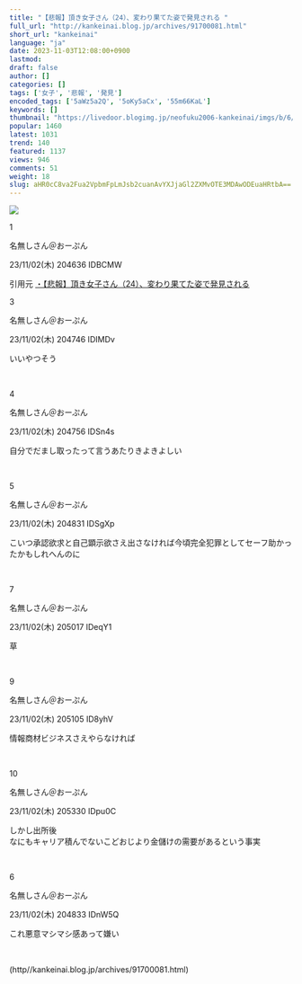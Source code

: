 ```yaml
---
title: "【悲報】頂き女子さん（24）、変わり果てた姿で発見される "
full_url: "http://kankeinai.blog.jp/archives/91700081.html"
short_url: "kankeinai"
language: "ja"
date: 2023-11-03T12:08:00+0900
lastmod: 
draft: false
author: []
categories: []
tags: ['女子', '悲報', '発見']
encoded_tags: ['5aWz5a2Q', '5oKy5aCx', '55m66KaL']
keywords: []
thumbnail: "https://livedoor.blogimg.jp/neofuku2006-kankeinai/imgs/b/6/b641d5ef-s.jpg"
popular: 1460
latest: 1031
trend: 140
featured: 1137
views: 946
comments: 51
weight: 18
slug: aHR0cC8va2Fua2VpbmFpLmJsb2cuanAvYXJjaGl2ZXMvOTE3MDAwODEuaHRtbA==
---
```


![](https://livedoor.blogimg.jp/neofuku2006-kankeinai/imgs/b/6/b641d5ef-s.jpg)

<div><p class='t_h'>1 <p>名無しさん＠おーぷん</p> <p> 23/11/02(木) 204636 IDBCMW</p></p><p>引用元 <a href='http//2chspa.com/thread/livejupiter/1698925596' target='_blank'>・</a><a href='https//hayabusa.open2ch.net/test/read.cgi/livejupiter/1698925596/' target='_blank'>【悲報】頂き女子さん（24）、変わり果てた姿で発見される</a></p><p class='t_h'>3 <p>名無しさん＠おーぷん</p> <p> 23/11/02(木) 204746 IDIMDv</p></p> <p class='t_b'> いいやつそう </p><br> <p class='t_h'>4 <p>名無しさん＠おーぷん</p> <p> 23/11/02(木) 204756 IDSn4s</p></p> <p class='t_b'> 自分でだまし取ったって言うあたりきよきよしい </p><br> <p class='t_h'>5 <p>名無しさん＠おーぷん</p> <p> 23/11/02(木) 204831 IDSgXp</p></p> <p class='t_b'> こいつ承認欲求と自己顕示欲さえ出さなければ今頃完全犯罪としてセーフ助かったかもしれへんのに </p><br> <p class='t_h'>7 <p>名無しさん＠おーぷん</p> <p> 23/11/02(木) 205017 IDeqY1</p></p> <p class='t_b'> 草 </p><br> <p class='t_h'>9 <p>名無しさん＠おーぷん</p> <p> 23/11/02(木) 205105 ID8yhV</p></p> <p class='t_b'> 情報商材ビジネスさえやらなければ </p><br> <p class='t_h'>10 <p>名無しさん＠おーぷん</p> <p> 23/11/02(木) 205330 IDpu0C</p></p> <p class='t_b'> しかし出所後<br>なにもキャリア積んでないこどおじより金儲けの需要があるという事実 </p><br> <p class='t_h'>6 <p>名無しさん＠おーぷん</p> <p> 23/11/02(木) 204833 IDnW5Q</p></p> <p class='t_b'> これ悪意マシマシ感あって嫌い </p><br> <img border='0' width='1' height='1' src='https//www10.a8.net/0.gif?a8mat=2BJK9W+3WIBJM+249K+BWGDT' alt=''> </div>

(http//kankeinai.blog.jp/archives/91700081.html)

